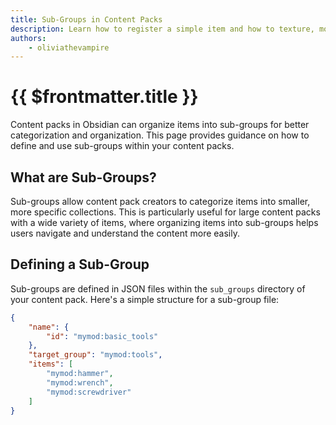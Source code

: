 ```yaml
---
title: Sub-Groups in Content Packs
description: Learn how to register a simple item and how to texture, model and name it.
authors:
    - oliviathevampire
---
```


# {{ $frontmatter.title }}

Content packs in Obsidian can organize items into sub-groups for better categorization and organization. This page provides guidance on how to define and use sub-groups within your content packs.

## What are Sub-Groups?

Sub-groups allow content pack creators to categorize items into smaller, more specific collections. This is particularly useful for large content packs with a wide variety of items, where organizing items into sub-groups helps users navigate and understand the content more easily.

## Defining a Sub-Group

Sub-groups are defined in JSON files within the `sub_groups` directory of your content pack. Here's a simple structure for a sub-group file:

```json
{
    "name": {
        "id": "mymod:basic_tools"
    },
    "target_group": "mymod:tools",
    "items": [
        "mymod:hammer",
        "mymod:wrench",
        "mymod:screwdriver"
    ]
}
```